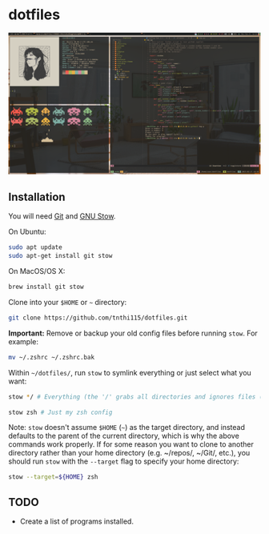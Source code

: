 # dotfiles

![screenshot](dotfiles-screenshot.png)

## Installation

You will need [Git](https://git-scm.com/) and [GNU
Stow](https://www.gnu.org/software/stow/).

On Ubuntu:

```sh
sudo apt update
sudo apt-get install git stow
```

On MacOS/OS X:

```sh
brew install git stow
```

Clone into your `$HOME` or `~` directory:

```sh
git clone https://github.com/tnthi115/dotfiles.git
```

**Important:** Remove or backup your old config files before running `stow`.
For example:

```sh
mv ~/.zshrc ~/.zshrc.bak
```

Within `~/dotfiles/`, run `stow` to symlink everything or just select what you
want:

```sh
stow */ # Everything (the '/' grabs all directories and ignores files (e.g. README.md))
```

```sh
stow zsh # Just my zsh config
```

Note: `stow` doesn't assume `$HOME` (`~`) as the target directory, and instead
defaults to the parent of the current directory, which is why the above
commands work properly. If for some reason you want to clone to another
directory rather than your home directory (e.g. ~/repos/, ~/Git/, etc.), you
should run `stow` with the `--target` flag to specify your home directory:

```sh
stow --target=${HOME} zsh
```

## TODO

- Create a list of programs installed.
